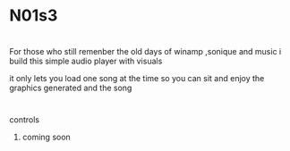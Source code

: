 # N01s3

#
For those who still remenber the old days of winamp ,sonique  and music  i
build this simple audio player with visuals 

it only lets you load one song at the time so you can sit and enjoy  the graphics  generated and the song 
#

controls 
1. coming soon
